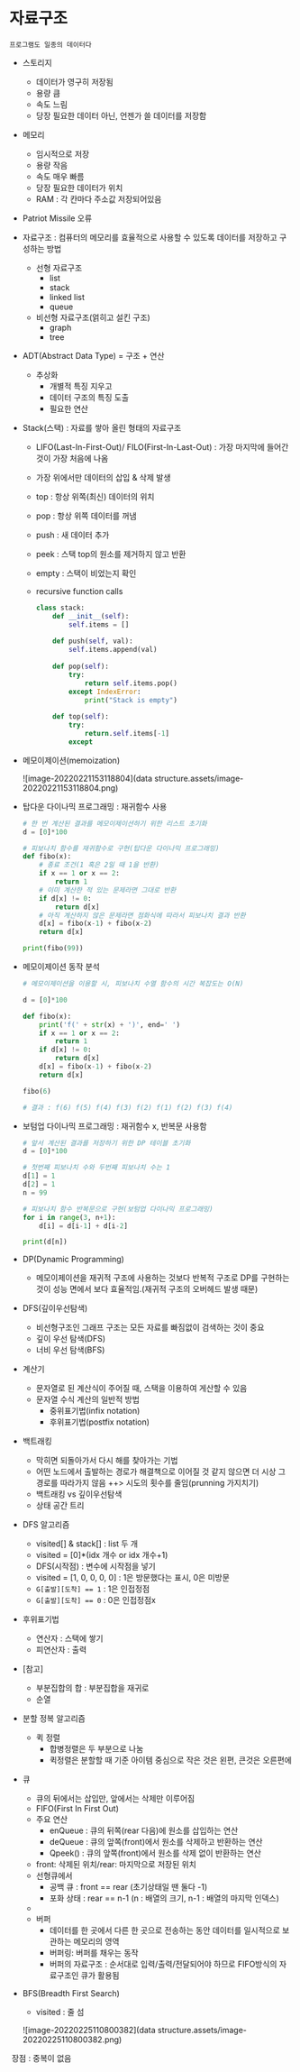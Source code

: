 # 자료구조



`프로그램도 일종의 데이터다`



* 스토리지
  * 데이터가 영구히 저장됨
  * 용량 큼
  * 속도 느림
  * 당장 필요한 데이터 아닌, 언젠가 쓸 데이터를 저장함
  
* 메모리
  * 임시적으로 저장
  * 용량 작음
  * 속도 매우 빠름
  * 당장 필요한 데이터가 위치
  * RAM : 각 칸마다 주소값 저장되어있음

* Patriot Missile 오류

* 자료구조 : 컴퓨터의 메모리를 효율적으로 사용할 수 있도록 데이터를 저장하고 구성하는 방법

  * 선형 자료구조
    * list
    * stack
    * linked list
    * queue
  * 비선형 자료구조(얽히고 설킨 구조)
    * graph
    * tree

* ADT(Abstract Data Type) = 구조 + 연산

  * 추상화
    * 개별적 특징 지우고
    * 데이터 구조의 특징 도출
    * 필요한 연산

* Stack(스택) : 자료를 쌓아 올린 형태의 자료구조

  * LIFO(Last-In-First-Out)/ FILO(First-In-Last-Out) : 가장 마지막에 들어간 것이 가장 처음에 나옴

  * 가장 위에서만 데이터의 삽입 & 삭제 발생

  * top : 항상 위쪽(최신) 데이터의 위치

  * pop : 항상 위쪽 데이터를 꺼냄

  * push : 새 데이터 추가

  * peek : 스택 top의 원소를 제거하지 않고 반환

  * empty : 스택이 비었는지 확인

  * recursive function calls

    ```python
    class stack:
        def __init__(self):
            self.items = []
            
        def push(self, val):
            self.items.append(val)
            
        def pop(self):
            try:
                return self.items.pop()
            except IndexError:
                print("Stack is empty")
                
        def top(self):
            try:
                return.self.items[-1]
            except 
    ```

    

* 메모이제이션(memoization)

  ![image-20220221153118804](data structure.assets/image-20220221153118804.png)



* 탑다운 다이나믹 프로그래밍 : 재귀함수 사용

  ```python
  # 한 번 계산된 결과를 메모이제이션하기 위한 리스트 초기화
  d = [0]*100
  
  # 피보나치 함수를 재귀함수로 구현(탑다운 다이나믹 프로그래밍)
  def fibo(x):
      # 종료 조건(1 혹은 2일 때 1을 반환)
      if x == 1 or x == 2:
          return 1
      # 이미 계산한 적 있는 문제라면 그대로 반환
      if d[x] != 0:
          return d[x]
      # 아직 계산하지 않은 문제라면 점화식에 따라서 피보나치 결과 반환
      d[x] = fibo(x-1) + fibo(x-2)
      return d[x]
  
  print(fibo(99))
  ```

  

* 메모이제이션 동작 분석

  ```python
  # 메모이제이션을 이용할 시, 피보나치 수열 함수의 시간 복잡도는 O(N)
  
  d = [0]*100
  
  def fibo(x):
      print('f(' + str(x) + ')', end=' ')
      if x == 1 or x == 2:
          return 1
      if d[x] != 0:
          return d[x]
      d[x] = fibo(x-1) + fibo(x-2)
      return d[x]
  
  fibo(6)
  
  # 결과 : f(6) f(5) f(4) f(3) f(2) f(1) f(2) f(3) f(4)
  
  ```

  

* 보텀업 다이나믹 프로그래밍 : 재귀함수 x, 반복문 사용함

  ```python
  # 앞서 계산된 결과를 저장하기 위한 DP 테이블 초기화
  d = [0]*100
  
  # 첫번째 피보나치 수와 두번째 피보나치 수는 1
  d[1] = 1
  d[2] = 1
  n = 99
  
  # 피보나치 함수 반복문으로 구현(보텀업 다이나믹 프로그래밍)
  for i in range(3, n+1):
      d[i] = d[i-1] + d[i-2]
  
  print(d[n])
  ```

  

* DP(Dynamic Programming)
  * 메모이제이션을 재귀적 구조에 사용하는 것보다 반복적 구조로 DP를 구현하는 것이 성능 면에서 보다 효율적임.(재귀적 구조의 오버헤드 발생 때문)

* DFS(깊이우선탐색)
  * 비선형구조인 그래프 구조는 모든 자료를 빠짐없이 검색하는 것이 중요
  * 깊이 우선 탐색(DFS)
  * 너비 우선 탐색(BFS)

* 계산기

  * 문자열로 된 계산식이 주어질 때, 스택을 이용하여 게산할 수 있음
  * 문자열 수식 계산의 일반적 방법
    * 중위표기법(infix notation)
    * 후위표기법(postfix notation)

* 백트래킹

  * 막히면 되돌아가서 다시 해를 찾아가는 기법
  * 어떤 노드에서 출발하는 경로가 해결책으로 이어질 것 같지 않으면 더 시상 그 경로를 따라가지 않음 ++> 시도의 횟수를 줄임(prunning 가지치기)
  * 백트래킹 vs 깊이우선탐색
  * 상태 공간 트리

* DFS 알고리즘

  * visited[] & stack[] : list 두 개
  * visited = [0]*(idx 개수 or idx 개수+1)
  * DFS(시작점) : 변수에 시작점을 넣기
  * visited = [1, 0, 0, 0, 0]  : 1은 방문했다는 표시, 0은 미방문
  * `G[출발][도착] == 1` : 1은 인접정점
  *  `G[출발][도착] == 0` : 0은 인접정점x

* 후위표기법

  * 연산자 : 스택에 쌓기
  * 피연산자 : 출력

  

* [참고] 

  * 부분집합의 합 : 부분집합을 재귀로
  * 순열

* 분할 정복 알고리즘
  * 퀵 정렬
    * 합병정렬은 두 부분으로 나눔
    * 퀵정렬은 분할할 때 기준 아이템 중심으로 작은 것은 왼편, 큰것은 오른편에



* 큐
  * 큐의 뒤에서는 삽입만, 앞에서는 삭제만 이루어짐
  * FIFO(First In First Out) 
  * 주요 연산
    * enQueue : 큐의 뒤쪽(rear 다음)에 원소를 삽입하는 연산
    * deQueue : 큐의 앞쪽(front)에서 원소를 삭제하고 반환하는 연산
    * Qpeek() : 큐의 앞쪽(front)에서 원소를 삭제 없이 반환하는 연산
  * front: 삭제된 위치/rear: 마지막으로 저장된 위치
  * 선형큐에서
    * 공백 큐 : front == rear (초기상태일 땐 둘다 -1)
    * 포화 상태 : rear == n-1 (n : 배열의 크기, n-1 : 배열의 마지막 인덱스)
  * 
  * 버퍼
    * 데이터를 한 곳에서 다른 한 곳으로 전송하는 동안 데이터를 일시적으로 보관하는 메모리의 영역
    * 버퍼링: 버퍼를 채우는 동작
    * 버퍼의 자료구조 : 순서대로 입력/출력/전달되어야 하므로 FIFO방식의 자료구조인 큐가 활용됨
  
* BFS(Breadth First Search)

  * visited : 줄 섬

  ![image-20220225110800382](data structure.assets/image-20220225110800382.png)

​			장점 : 중복이 없음